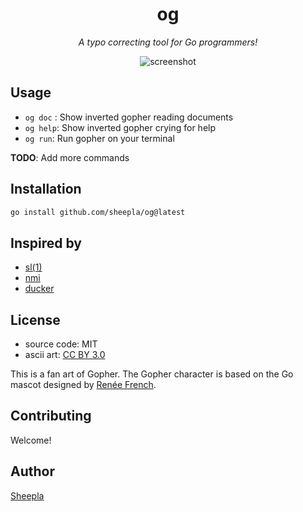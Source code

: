 <div align="center">

# og

</div>

<div align="center">

*A typo correcting tool for Go programmers!*

</div>

<div align="center">

![screenshot](https://user-images.githubusercontent.com/62412884/195587720-baaa211e-60f2-48d3-a763-a9c5c3d106ac.png)

</div>

## Usage

- `og doc` : Show inverted gopher reading documents
- `og help`: Show inverted gopher crying for help
- `og run`: Run gopher on your terminal

**TODO**: Add more commands

## Installation

```sh
go install github.com/sheepla/og@latest
```

## Inspired by

- [sl(1)](https://github.com/mtoyoda/sl)
- [nmi](https://github.com/jiro4989/nmi)
- [ducker](https://github.com/kimullaa/ducker)

## License

- source code: MIT
- ascii art: [CC BY 3.0](https://creativecommons.org/licenses/by/3.0/)

This is a fan art of Gopher. The Gopher character is based on the Go mascot designed by [Renée French](https://reneefrench.blogspot.com/).

## Contributing

Welcome!

## Author

[Sheepla](https://github.com/sheepla)



